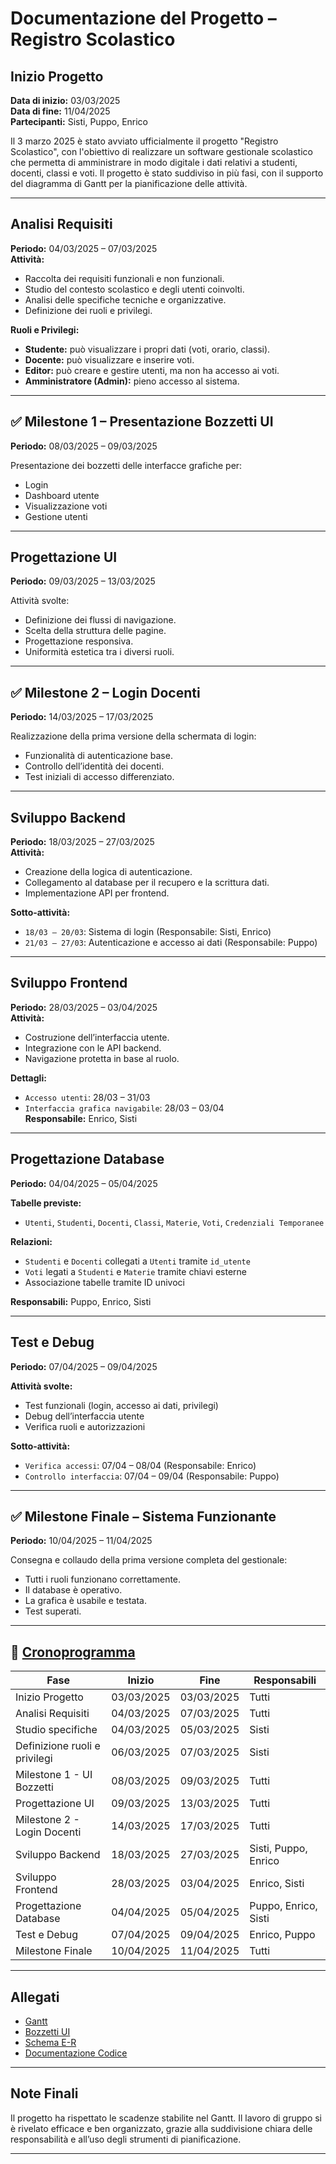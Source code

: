 # Documentazione del Progetto – Registro Scolastico

## Inizio Progetto
**Data di inizio:** 03/03/2025  
**Data di fine:** 11/04/2025  
**Partecipanti:** Sisti, Puppo, Enrico

Il 3 marzo 2025 è stato avviato ufficialmente il progetto "Registro Scolastico", con l'obiettivo di realizzare un software gestionale scolastico che permetta di amministrare in modo digitale i dati relativi a studenti, docenti, classi e voti. Il progetto è stato suddiviso in più fasi, con il supporto del diagramma di Gantt per la pianificazione delle attività.

---

## Analisi Requisiti
**Periodo:** 04/03/2025 – 07/03/2025  
**Attività:**  
- Raccolta dei requisiti funzionali e non funzionali.
- Studio del contesto scolastico e degli utenti coinvolti.
- Analisi delle specifiche tecniche e organizzative.
- Definizione dei ruoli e privilegi.

**Ruoli e Privilegi:**
- **Studente:** può visualizzare i propri dati (voti, orario, classi).
- **Docente:** può visualizzare e inserire voti.
- **Editor:** può creare e gestire utenti, ma non ha accesso ai voti.
- **Amministratore (Admin):** pieno accesso al sistema.

---

## ✅ Milestone 1 – Presentazione Bozzetti UI
**Periodo:** 08/03/2025 – 09/03/2025

Presentazione dei bozzetti delle interfacce grafiche per:
- Login
- Dashboard utente
- Visualizzazione voti
- Gestione utenti

---

## Progettazione UI
**Periodo:** 09/03/2025 – 13/03/2025

Attività svolte:
- Definizione dei flussi di navigazione.
- Scelta della struttura delle pagine.
- Progettazione responsiva.
- Uniformità estetica tra i diversi ruoli.

---

## ✅ Milestone 2 – Login Docenti
**Periodo:** 14/03/2025 – 17/03/2025

Realizzazione della prima versione della schermata di login:
- Funzionalità di autenticazione base.
- Controllo dell’identità dei docenti.
- Test iniziali di accesso differenziato.

---

## Sviluppo Backend
**Periodo:** 18/03/2025 – 27/03/2025  
**Attività:**
- Creazione della logica di autenticazione.
- Collegamento al database per il recupero e la scrittura dati.
- Implementazione API per frontend.

**Sotto-attività:**
- `18/03 – 20/03`: Sistema di login (Responsabile: Sisti, Enrico)
- `21/03 – 27/03`: Autenticazione e accesso ai dati (Responsabile: Puppo)

---

## Sviluppo Frontend
**Periodo:** 28/03/2025 – 03/04/2025  
**Attività:**
- Costruzione dell’interfaccia utente.
- Integrazione con le API backend.
- Navigazione protetta in base al ruolo.

**Dettagli:**
- `Accesso utenti`: 28/03 – 31/03
- `Interfaccia grafica navigabile`: 28/03 – 03/04  
**Responsabile:** Enrico, Sisti

---

## Progettazione Database
**Periodo:** 04/04/2025 – 05/04/2025

**Tabelle previste:**
- `Utenti`, `Studenti`, `Docenti`, `Classi`, `Materie`, `Voti`, `Credenziali Temporanee`

**Relazioni:**
- `Studenti` e `Docenti` collegati a `Utenti` tramite `id_utente`
- `Voti` legati a `Studenti` e `Materie` tramite chiavi esterne
- Associazione tabelle tramite ID univoci

**Responsabili:** Puppo, Enrico, Sisti

---

## Test e Debug
**Periodo:** 07/04/2025 – 09/04/2025

**Attività svolte:**
- Test funzionali (login, accesso ai dati, privilegi)
- Debug dell’interfaccia utente
- Verifica ruoli e autorizzazioni

**Sotto-attività:**
- `Verifica accessi`: 07/04 – 08/04 (Responsabile: Enrico)
- `Controllo interfaccia`: 07/04 – 09/04 (Responsabile: Puppo)

---

## ✅ Milestone Finale – Sistema Funzionante
**Periodo:** 10/04/2025 – 11/04/2025

Consegna e collaudo della prima versione completa del gestionale:
- Tutti i ruoli funzionano correttamente.
- Il database è operativo.
- La grafica è usabile e testata.
- Test superati.

---

## 📅 [Cronoprogramma](https://www.treccani.it/vocabolario/cronoprogramma_(Neologismi)/) 

| Fase                           | Inizio      | Fine        | Responsabili              |
|-------------------------------|-------------|-------------|----------------------------|
| Inizio Progetto               | 03/03/2025  | 03/03/2025  | Tutti                      |
| Analisi Requisiti             | 04/03/2025  | 07/03/2025  | Tutti                      |
| Studio specifiche             | 04/03/2025  | 05/03/2025  | Sisti                      |
| Definizione ruoli e privilegi| 06/03/2025  | 07/03/2025  | Sisti                      |
| Milestone 1 - UI Bozzetti     | 08/03/2025  | 09/03/2025  | Tutti                      |
| Progettazione UI              | 09/03/2025  | 13/03/2025  | Tutti                      |
| Milestone 2 - Login Docenti   | 14/03/2025  | 17/03/2025  | Tutti                      |
| Sviluppo Backend              | 18/03/2025  | 27/03/2025  | Sisti, Puppo, Enrico       |
| Sviluppo Frontend             | 28/03/2025  | 03/04/2025  | Enrico, Sisti              |
| Progettazione Database        | 04/04/2025  | 05/04/2025  | Puppo, Enrico, Sisti       |
| Test e Debug                  | 07/04/2025  | 09/04/2025  | Enrico, Puppo              |
| Milestone Finale              | 10/04/2025  | 11/04/2025  | Tutti                      |

---

## Allegati
-  [Gantt](https://www.canva.com/design/DAGnOS1JAuk/zpuYIicTpy5MBzgPF3c5Lg/edit)
- [Bozzetti UI](https://www.canva.com/design/DAGgqqg0AWA/NV8wCs5jJUJIQHGaFym1QA/edit?utm_content=DAGgqqg0AWA&utm_campaign=designshare&utm_medium=link2&utm_source=sharebutton)
- [Schema E-R](https://www.canva.com/design/DAGnOalb4ds/soVqHlr9hU_SLHwlTylGZQ/edit?utm_content=DAGnOalb4ds&utm_campaign=designshare&utm_medium=link2&utm_source=sharebutton)
- [Documentazione Codice](./Documentazione.pdf)


---

## Note Finali
Il progetto ha rispettato le scadenze stabilite nel Gantt. Il lavoro di gruppo si è rivelato efficace e ben organizzato, grazie alla suddivisione chiara delle responsabilità e all’uso degli strumenti di pianificazione.


---
